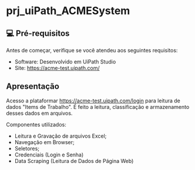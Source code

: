 # prj_uiPath_ACMESystem


<!---Esses são exemplos. Veja https://shields.io para outras pessoas ou para personalizar este conjunto de escudos. Você pode querer incluir dependências, status do projeto e informações de licença aqui

![GitHub repo size](https://img.shields.io/github/repo-size/fellipeafonseca/README-template?style=for-the-badge)
![GitHub language count](https://img.shields.io/github/languages/count/fellipeafonseca/README-template?style=for-the-badge)
![GitHub forks](https://img.shields.io/github/forks/fellipeafonseca/README-template?style=for-the-badge)
![Bitbucket open issues](https://img.shields.io/bitbucket/issues/fellipeafonseca/README-template?style=for-the-badge)
![Bitbucket open pull requests](https://img.shields.io/bitbucket/pr-raw/fellipeafonseca/README-template?style=for-the-badge)--->



## 💻 Pré-requisitos

Antes de começar, verifique se você atendeu aos seguintes requisitos:
<!---Estes são apenas requisitos de exemplo. Adicionar, duplicar ou remover conforme necessário--->

* Software: Desenvolvido em UiPath Studio
* Site: https://acme-test.uipath.com/

## Apresentação

Acesso a plataformar https://acme-test.uipath.com/login para leitura de dados "Items de Trabalho". É feito a leitura, classificação e armazenamento desses dados em arquivos.

Componentes utilizados:
- Leitura e Gravação de arquivos Excel;
- Navegação em Browser;
- Seletores;
- Credenciais (Login e Senha)
- Data Scraping (Leitura de Dados de Página Web)





<!---
## Seja um dos contribuidores<br>--->






